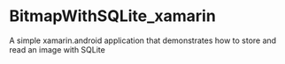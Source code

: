 # BitmapWithSQLite_xamarin
A simple xamarin.android application that demonstrates how to store and read an image with SQLite
